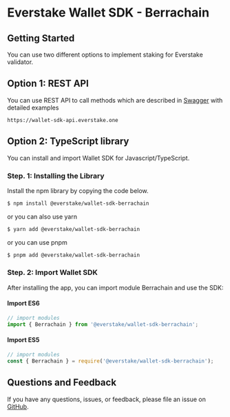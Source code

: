 # Everstake Wallet SDK - Berrachain

## Getting Started

You can use two different options to implement staking for Everstake validator.

## Option 1: REST API

You can use REST API to call methods which are described in [Swagger](https://wallet-sdk-api.everstake.one/swagger/) with detailed examples

```
https://wallet-sdk-api.everstake.one
```

## Option 2: TypeScript library

You can install and import Wallet SDK for Javascript/TypeScript.

### Step. 1: Installing the Library

Install the npm library by copying the code below.

```sh
$ npm install @everstake/wallet-sdk-berrachain
```

or you can also use yarn

```sh
$ yarn add @everstake/wallet-sdk-berrachain
```

or you can use pnpm

```sh
$ pnpm add @everstake/wallet-sdk-berrachain
```

### Step. 2: Import Wallet SDK

After installing the app, you can import module Berrachain and use the SDK:

#### Import ES6

```ts
// import modules
import { Berrachain } from '@everstake/wallet-sdk-berrachain';
```

#### Import ES5

```ts
// import modules
const { Berrachain } = require('@everstake/wallet-sdk-berrachain');

```

## Questions and Feedback

If you have any questions, issues, or feedback, please file an issue
on [GitHub](https://github.com/everstake/wallet-sdk/issues).
